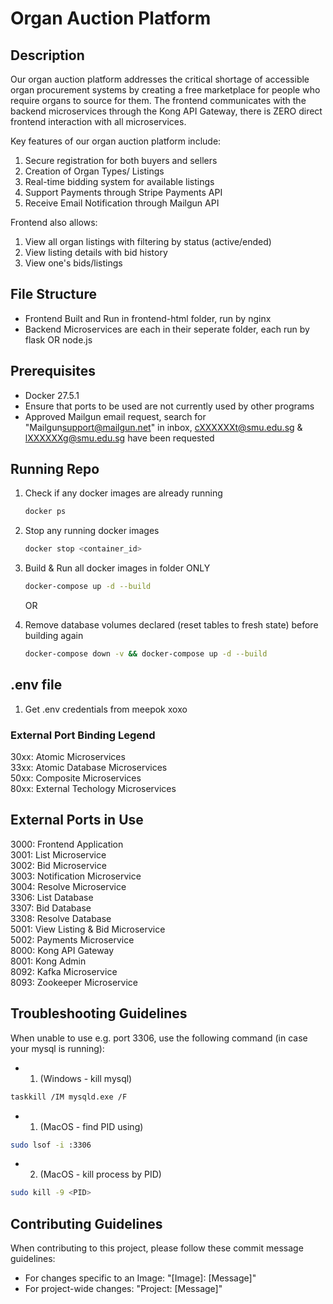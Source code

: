# Organ Auction Platform

## Description
Our organ auction platform addresses the critical shortage of accessible organ procurement systems by creating a free marketplace for people who require organs to source for them. The frontend communicates with the backend microservices through the Kong API Gateway, there is ZERO direct frontend interaction with all microservices.

Key features of our organ auction platform include:
1.	Secure registration for both buyers and sellers
2.	Creation of Organ Types/ Listings
3.	Real-time bidding system for available listings
4.	Support Payments through Stripe Payments API
5.	Receive Email Notification through Mailgun API

Frontend also allows:
1.	View all organ listings with filtering by status (active/ended)
2.	View listing details with bid history
3.	View one's bids/listings

## File Structure
- Frontend Built and Run in frontend-html folder, run by nginx
- Backend Microservices are each in their seperate folder, each run by flask OR node.js

## Prerequisites
- Docker 27.5.1
- Ensure that ports to be used are not currently used by other programs
- Approved Mailgun email request, search for "Mailgun<support@mailgun.net>" in inbox, cXXXXXXt@smu.edu.sg & lXXXXXXg@smu.edu.sg have been requested

## Running Repo 
1. Check if any docker images are already running
   ```sh
   docker ps
   ```
2. Stop any running docker images  
   ```sh
   docker stop <container_id>
   ```

3. Build & Run all docker images in folder ONLY
   ```sh
   docker-compose up -d --build
   ```
   OR
3. Remove database volumes declared (reset tables to fresh state) before building again
   ```sh
   docker-compose down -v && docker-compose up -d --build
   ```

## .env file
1. Get .env credentials from meepok xoxo

### External Port Binding Legend
30xx: Atomic Microservices </br>
33xx: Atomic Database Microservices </br>
50xx: Composite Microservices </br>
80xx: External Techology Microservices </br>

## External Ports in Use
3000: Frontend Application </br>
3001: List Microservice </br>
3002: Bid Microservice </br>
3003: Notification Microservice </br>
3004: Resolve Microservice </br>
3306: List Database </br>
3307: Bid Database </br>
3308: Resolve Database </br>
5001: View Listing & Bid Microservice </br>
5002: Payments Microservice </br>
8000: Kong API Gateway </br>
8001: Kong Admin </br>
8092: Kafka Microservice </br>
8093: Zookeeper Microservice </br>

## Troubleshooting Guidelines 
When unable to use e.g. port 3306, use the following command (in case your mysql is running):
* 1. (Windows - kill mysql)
```sh
taskkill /IM mysqld.exe /F
```
* 1. (MacOS - find PID using)
```sh
sudo lsof -i :3306 
```
* 2. (MacOS - kill process by PID)
```sh
sudo kill -9 <PID>
```

## Contributing Guidelines
When contributing to this project, please follow these commit message guidelines:
* For changes specific to an Image: "[Image]: [Message]"
* For project-wide changes: "Project: [Message]"

